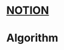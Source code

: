 # [NOTION](https://www.notion.so/d66ae1440c5a4124b12bfd84ce171c53?v=50d383859c7747bc94868ded43a08bb8)

# Algorithm
